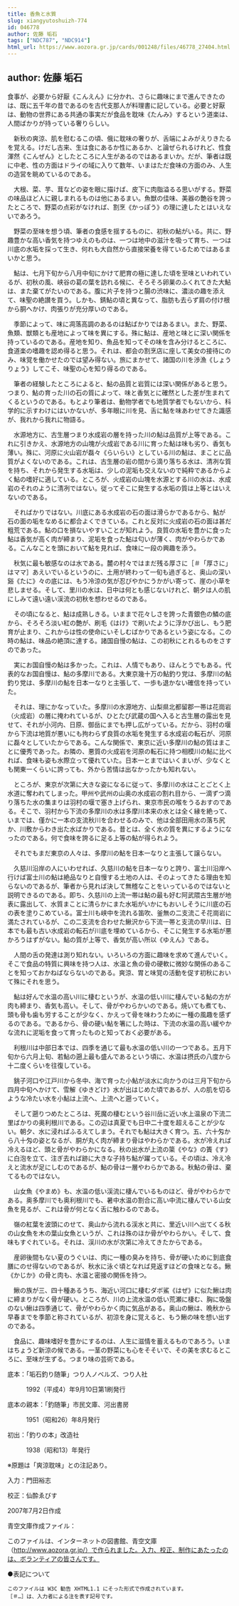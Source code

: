 ```yaml
---
title: 香魚と水質
slug: xiangyutoshuizh-774
id: 046778
author: 佐藤 垢石
tags: ["NDC787", "NDC914"]
html_url: https://www.aozora.gr.jp/cards/001248/files/46778_27404.html
---
```


## author: 佐藤 垢石

食事が、必要から好厭《こんえん》に分かれ、さらに趣味にまで進んできたのは、既に五千年の昔であるのを古代支那人が料理書に記している。必要と好厭は、動物の世界にある共通の事実だが食品を耽味《たんみ》するという道楽は、人間ばかりが持っている奢りらしい。

　新秋の爽涼、肌を慰むるこの頃、俄に耽味の奢りが、舌端によみがえりきたるを覚える。けだし古来、生は食にあるか性にあるか、と論ぜられるけれど、性食渾然《こんぜん》としたところに人生があるのではあるまいか。だが、筆者は既に中老、性の方面はドライの域に入りて数年、いまはただ食味の方面のみ、人生の造営を眺めているのである。

　大根、菜、芋、茸などの姿を眼に描けば、皮下に肉脂溢るる思いがする。野菜の味品ほど人に親しまれるものは他にあるまい。魚獣の佳味、美器の艶谷を誇ったところで、野菜の点彩がなければ、割烹《かっぽう》の理に達したとはいえないであろう。

　野菜の至味を想う頃、筆者の食感を揺するものに、初秋の鮎がいる。共に、野趣豊かな高い香気を持つゆえのものは、一つは地中の滋汁を吸って育ち、一つは川底の水垢を採って生き、何れも大自然から直接栄養を得ているためではあるまいかと思う。

　鮎は、七月下旬から八月中旬にかけて肥育の極に達した頃を至味といわれているが、初秋の風、峡谷の葛の葉を訪れる候に、そろそろ卵巣のふくれてきた大鮎は、また棄てがたいのである。腹に片子を持つと腸の渋味に、濃淡の趣を添えて、味聖の絶讃を買う。しかも、錆鮎の頃と異なって、脂肪も去らず肩の付け根から胴へかけ、肉張りが充分厚いのである。

　季節によって、味に凋落高調のあるのは鮎ばかりではあるまい。また、野菜、魚類、獣類とも産地によって味を異にする。殊に鮎は、産地と味とに深い関係を持っているのである。産地を知り、魚品を知ってその味を含み分けるところに、食道楽の嗜趣を認め得ると思う。それは、都会の割烹店に座して美女の接待にのみ、味覚を働かせたのでは望み得ない。旅にまかせて、諸国の川を渉漁《しょうりょう》してこそ、味聖の心を知り得るのである。

　筆者の経験したところによると、鮎の品質と岩質には深い関係があると思う。つまり、鮎の育った川の石の質によって、味と香気とに確然とした差が生まれてくるというのである。もとより筆者は、動物学者でも地質学者でもないから、科学的に示すわけにはいかないが、多年眼に川を見、舌に鮎を味あわせてきた識感が、我れから我れに物語る。

　水源地方に、古生層つまり水成岩の層を持った川の鮎は品質が上等である。これに引きかえ、水源地方の山塊が火成岩である川に育った鮎は味も劣り、香気も薄い。殊に、河原に火山岩が磊々《らいらい》としている川の鮎は、まことに品質がよくないのである。これは、古生層の岩の間から滴り落ちる水は、清冽な質を持ち、それから発生する水垢は、少しの泥垢も交えないので純粋であるからよく鮎の嗜好に適している。ところが、火成岩の山塊を水源とする川の水は、水成岩のそれのように清冽ではない。従ってそこに発生する水垢の質は上等とはいえないのである。

　そればかりではない。川底にある水成岩の石の面は滑らかであるから、鮎が石の面の垢をなめるに都合よくできている。これと反対に火成岩の石の面は甚だ粗荒である。鮎の口を損ないやすいことが知れよう。良質の水垢を豊かに食った鮎は香気が高く肉が締まり、泥垢を食った鮎は匂いが薄く、肉がやわらかである。こんなことを頭において鮎を見れば、食味に一段の興趣を添う。



　秋気に最も敏感なのは水である。麓の村々ではまだ残る厚さに［＃「厚さに」はママ］あえいでいるというのに、土用が終わって一旬も過ぎると、奥山の深い谿《たに》々の底には、もう冷涼の気が忍びやかにうかがい寄って、崖の小草を悲しませる。そして、里川の水は、日中は何とも感じないけれど、朝夕は人の肌にしみて遠い遠い渓流の初秋を想わせるのである。

　その頃になると、鮎は成熟しきる。いままで花々しさを誇った青銀色の鱗の底から、そろそろ淡い紅の艶が、刷毛《はけ》で刷いたように浮かび出し、もう肥育が止まり、これからは性の使命にいそしむばかりであるという姿になる。この時の鮎は、味品の絶頂に達する。諸国自慢の鮎は、この初秋にとれるものをさすのであった。

　実にお国自慢の鮎は多かった。これは、人情でもあり、ほんとうでもある。代表的なお国自慢は、鮎の多摩川である。大東京幾十万の鮎釣り党は、多摩川の鮎釣り党は、多摩川の鮎を日本一なりと主張して、一歩も退かない確信を持っていた。

　それは、理にかなっていた。多摩川の水源地方、山梨県北都留郡一帯は花崗岩（火成岩）の層に掩われているが、ひとたび武蔵の国へ入ると古生層の露出を見せて、それが小河内、日原、御岳にまでも押し広がっている。だから、羽村の堰から下流は地質が悪いにも拘わらず良質の水垢を発生する水成岩の転石が、河原に磊々としていたからである。こんな関係で、東京に近い多摩川の鮎の質はまことに優秀であった。お隣の、悪質の火成岩を河原の転石に持つ相模川の鮎に比べれば、食味も姿も水際立って優れていた。日本一とまではいくまいが、少なくとも関東一くらいに誇っても、外から苦情は出なかったかも知れない。

　ところが、東京が次第に大きな姿になるに従って、多摩川の水はことごとく上水道に奪われてしまった。甲州や武州の山奥の水成岩の割れ目から、一滴ずつ滴り落ちた水の集まりは羽村の堰で塞き上げられ、東京市民の喉をうるおすのである。そこで、羽村から下流の多摩川の水は多摩川本来の水とは全く縁を絶って、いまでは、僅かに一本の支流秋川を合わせるのみで、他は全部田用水の落ち尻か、川敷からわき出た水ばかりである。昔とは、全く水の質を異にするようになったのである。何で食味を誇るに足る上等の鮎が得られよう。

　それでもまだ東京の人々は、多摩川の鮎を日本一なりと主張して譲らない。

　久慈川沿岸の人にいわせれば、久慈川の鮎を日本一なりと誇り、富士川沿岸へ行けば富士川の鮎は絶品なりと自慢する土地の人は、そのよってきたる理由を知らないのであるが、筆者から見れば決して無稽なことをいっているのではないと説明できるのである。即ち、久慈川の上流一帯は鮎の最も好む阿武隈古生層が地表に露出して、水質まことに清らかにまた水垢がいかにもおいしそうに川底の石の表を塗りこめている。富士川も峡中を流れる笛吹、釜無の二支流こそ花崗岩に満たされているが、この二支流を合わせた鰍沢から下流一帯と支流の早川は、日本でも最も古い水成岩の転石が川底を埋めているから、そこに発生する水垢が悪かろうはずがない。鮎の質が上等で、香気が高い所以《ゆえん》である。

　人間の舌の発達は測り知れない。いろいろの方面に趣味を求めて進んでいく。そこで食品の特質に興味を持つ人は、水温と魚の骨の硬軟に微妙な関係のあることを知っておかねばならないのである。爽涼、胃と味覚の活動を促す初秋において殊にそれを思う。

　鮎は好んで水温の高い川に棲むというが、水温の低い川に棲んでいる鮎の方が肉も締まり、香気も高い。そして、骨がやわらかいのである。焼いても煮ても、頭も骨も歯も労することが少なく、かえって骨を味わうために一種の風趣を感ずるのである。であるから、骨の硬い鮎を箸にした時は、下流の水温の高い緩やかな流れに泥垢を食って育ったものと知っておく必要がある。

　利根川は中部日本では、四季を通じて最も水温の低い川の一つである。五月下旬から六月上旬、若鮎の遡上最も盛んであるという頃に、水温は摂氏の八度から十二度くらいを往復している。

　銚子河口や江戸川から冬中、海で育った小鮎が淡水に向かうのは三月下旬から四月中旬へかけて、雪解《ゆきどけ》水が出はじめた頃であるが、人の肌を切るような冷たい水を小鮎は上流へ、上流へと遡っていく。

　そして遡りつめたところは、死魔の棲むという谷川岳に近い水上温泉の下流二里ばかりの奥利根川である。この辺は真夏でも日中二十度を超えることが少ない。朝夕、水に浸ればふるえてしまう。それでも鮎は大きく育つ。五、六十匁から八十匁の姿となるが、胴が丸く肉が締まり骨はやわらかである。水が冷えれば冷えるほど、頭と骨がやわらかになる。秋の出水が上流の簗《やな》の簀《す》に白泡を立て、注ぎ去れば跡に大きな子持ち鮎が躍っている。その頃は、冷え冷えと流水が足にしむのであるが、鮎の骨は一層やわらかである。秋鮎の骨は、棄てるものではない。

　山女魚《やまめ》も、水温の低い渓流に棲んでいるものほど、骨がやわらかである。奥多摩川でも奥利根川でも、暑中水温の割合に高い中流に棲んでいる山女魚を見るが、これは骨が何となく舌に触わるのである。

　嶺の紅葉を波頭にのせて、奥山から流れる渓水と共に、里近い川へ出てくる秋の山女魚を木の葉山女魚というが、これは殊のほか骨がやわらかい。そして、食味もすぐれている。それは、渓川の水が次第に冷えてきたからである。

　産卵後間もない夏のうぐいは、肉に一種の臭みを持ち、骨が硬いために到底食膳にのせ得ないのであるが、秋水に泳ぐ頃となれば見返すほどの食味となる。鰍《かじか》の骨と肉も、水温と密接の関係を持つ。

　鰍の族が三、四十種あるうち、海近い河口に棲むダボ鯊《はぜ》に似た鰍は肉に締まりがなく骨が硬い。ところが、川の上流水温の低い荒瀬に棲む、胸に吸盤のない鰍は四季通じて、骨がやわらかく肉に気品がある。奥山の鰍は、晩秋から早春までを季節と称されているが、初涼を身に覚えると、もう鰍の味を想い出すのである。

　食品に、趣味嗜好を豊かにするのは、人生に滋情を蓄えるものであろう。いまはちょうど新涼の候である。一茎の野菜にも心をそそいで、その美を求むるところに、至味が生ずる。つまり味の芸術である。













底本：「垢石釣り随筆」つり人ノベルズ、つり人社


　　　1992（平成4）年9月10日第1刷発行

底本の親本：「釣随筆」市民文庫、河出書房

　　　1951（昭和26）年8月発行

初出：「釣りの本」改造社

　　　1938（昭和13）年発行

※原題は「爽涼耽味」との注記あり。

入力：門田裕志

校正：仙酔ゑびす

2007年7月2日作成

青空文庫作成ファイル：

このファイルは、インターネットの図書館、青空文庫（http://www.aozora.gr.jp/）で作られました。入力、校正、制作にあたったのは、ボランティアの皆さんです。











●表記について


	このファイルは W3C 勧告 XHTML1.1 にそった形式で作成されています。
	［＃…］は、入力者による注を表す記号です。